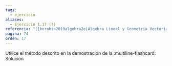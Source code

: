 ```yaml
---
tags:
  - ejercicio
aliases:
  - Ejercicio 1.17 (?)
referencia: "[[borobia2019algebra2e|Álgebra Lineal y Geometría Vectorial (2a ed)]]"
pagina: 74
orden: 17
---
```

Utilice el método descrito en la demostración de la 
:multiline-flashcard:
Solución
